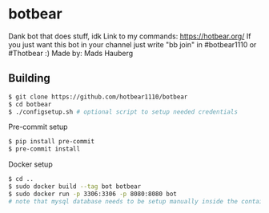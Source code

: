 # botbear
Dank bot that does stuff, idk
Link to my commands: https://hotbear.org/
If you just want this bot in your channel just write "bb join" in #botbear1110 or #Thotbear :)
Made by: Mads Hauberg

## Building

```bash
$ git clone https://github.com/hotbear1110/botbear
$ cd botbear
$ ./configsetup.sh # optional script to setup needed credentials
```

Pre-commit setup
```bash
$ pip install pre-commit
$ pre-commit install
```

Docker setup

```bash
$ cd ..
$ sudo docker build --tag bot botbear
$ sudo docker run -p 3306:3306 -p 8080:8080 bot
# note that mysql database needs to be setup manually inside the container
```
